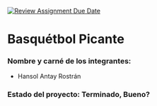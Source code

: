 [![Review Assignment Due Date](https://classroom.github.com/assets/deadline-readme-button-24ddc0f5d75046c5622901739e7c5dd533143b0c8e959d652212380cedb1ea36.svg)](https://classroom.github.com/a/MJ3L6qdi)
# Basquétbol Picante
### Nombre y carné de los integrantes: 
- Hansol Antay Rostrán

### Estado del proyecto: Terminado, Bueno?
